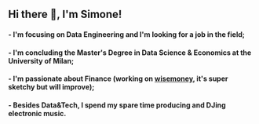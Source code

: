 ## Hi there 👋, I'm Simone!

#### - I'm focusing on Data Engineering and I'm looking for a job in the field;
#### - I'm concluding the Master's Degree in Data Science & Economics at the University of Milan;
#### - I'm passionate about Finance (working on [wisemoney](https://wise-money.herokuapp.com), it's super sketchy but will improve);
#### - Besides Data&Tech, I spend my spare time producing and DJing electronic music. 
